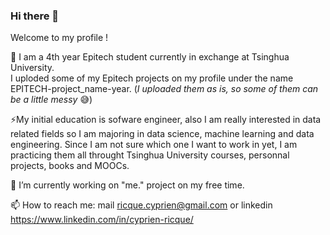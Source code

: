 ### Hi there 👋

Welcome to my profile !

🌱 I am a 4th year Epitech student currently in exchange at Tsinghua University.<br>
I uploded some of my Epitech projects on my profile under the name EPITECH-project_name-year. (*I uploaded them as is, so some of them can be a little messy* 😅)

⚡My initial education is sofware engineer, also I am really interested in data related fields so I am majoring in data science, machine learning and data engineering. Since I am not sure which one I want to work in yet, I am practicing them all throught Tsinghua University courses, personnal projects, books and MOOCs. 

🔭 I’m currently working on "me." project on my free time.

📫 How to reach me: mail ricque.cyprien@gmail.com or linkedin https://www.linkedin.com/in/cyprien-ricque/

<!--
**Cyprien-Ricque/Cyprien-Ricque** is a ✨ _special_ ✨ repository because its `README.md` (this file) appears on your GitHub profile.

Here are some ideas to get you started:

- 🔭 I’m currently working on ...
- 🌱 I’m currently learning ...
- 👯 I’m looking to collaborate on ...
- 🤔 I’m looking for help with ...
- 💬 Ask me about ...
- 📫 How to reach me: ...
- 😄 Pronouns: ...
- ⚡ Fun fact: ...
-->
